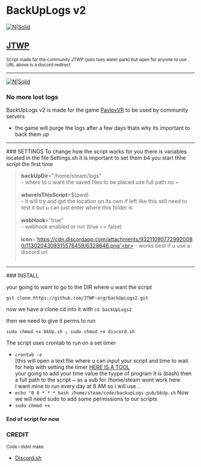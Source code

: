 # BackUpLogs v2

[![N|Solid](https://media.moddb.com/images/members/4/3380/3379652/profile/Discord_button.png)](https://www.jtwp.org)
## [JTWP](https://jtwp.org)


<sub>Script made for the community JTWP (joes toes water park) but open for anyone to use . URL above is a discord redirect </sub>
<hr>

[![N|Solid](https://cdn.discordapp.com/attachments/932110907729920080/1130216713493938187/pvl.jpg)](https://nodesource.com/products/nsolid)

### No more lost logs 
BackUpLogs v2 is made for the game [PavlovVR](https://www.vankrupt.com/) to be used by community servers 



- the game will purge the logs after a few days thats why its important to back them up 

<hr>
### SETTINGS
To change how the script works for you there is variables located in the file Settings.sh it is important to set them b4 you start thhe script the first time 

> **backUpDir**="/home/steam/logs" <br>
    - where to u want the saved files to be placed use full path no ~ <br><br>
**whereIsThisScript**=$(pwd)<br>
    - it will try and get the location on its own if left like this still need to test it but u can just enter where this folder is <br><br>
**webHook**="true"<br>
    - webhook enabled or not (true <> false) <br><br>
**icon**='https://cdn.discordapp.com/attachments/932110907729920080/1130204308315578459/6328646.png'<br>
    - works best if u use a discord url <br><br>
<hr>
### INSTALL

your going to want to go to the DIR where u want the script 

`git clone https://github.com/JTWP-org/backUpLogs2.git`

now we have a clone cd into it with `cd backUpLogs2`

then we need to give it perms to run 

`sudo chmod +x bkUp.sh ; sudo chmod +x discord.sh` 

 The script uses crontab to run on a set timer <br>
-  `crontab -e` <br>
    [this will open a text file where u can input your script and time to wait for help with setting the timer [HERE IS A TOOL](https://crontab.cronhub.io/) <br>
    your going to add your time value the tyype of program it is (bash) then a full path to the script ~ as a sub for /home/steam wont work here <br>
I want mine to run every day at 8 AM so i will use ..
- `echo "0 8 * * * bash /home/steam/code/backupLogs-pub/bkUp.sh`
Now we will need sudo to add some permissions to our scripts 
- `sudo chmod +x `
#### End of script for now 

### CREDIT
<sub>Code i didnt make </sub> 
- [Discord.sh](https://github.com/fieu/discord.sh) 
